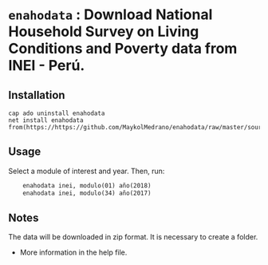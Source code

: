 # `enahodata` : Download National Household Survey on Living Conditions and Poverty data from INEI - Perú.

## Installation

```
cap ado uninstall enahodata 
net install enahodata from(https://https://github.com/MaykolMedrano/enahodata/raw/master/source/)
```

## Usage

Select a module of interest and year. Then, run:

```stata
    enahodata inei, modulo(01) año(2018)
    enahodata inei, modulo(34) año(2017)
```

## Notes

The data will be downloaded in zip format. It is necessary to create a folder.

- More information in the help file.
